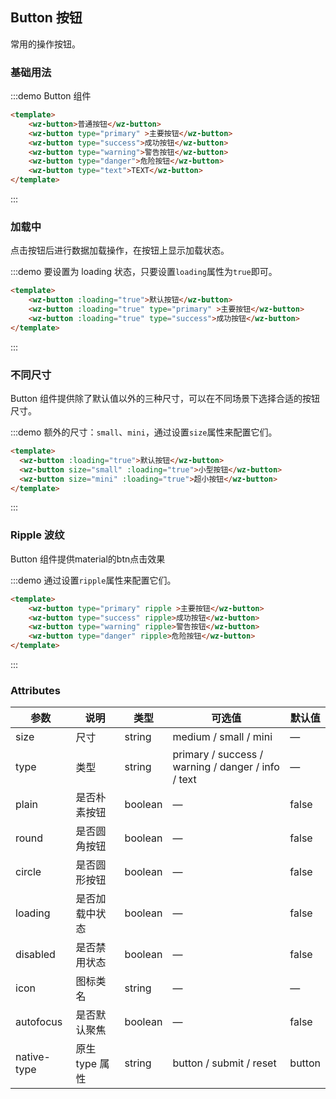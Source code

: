 
## Button 按钮
常用的操作按钮。

### 基础用法
:::demo Button 组件 

```html
<template>
    <wz-button>普通按钮</wz-button>
    <wz-button type="primary" >主要按钮</wz-button>
    <wz-button type="success">成功按钮</wz-button>
    <wz-button type="warning">警告按钮</wz-button>
    <wz-button type="danger">危险按钮</wz-button>
    <wz-button type="text">TEXT</wz-button>
</template>
``` 
:::

### 加载中

点击按钮后进行数据加载操作，在按钮上显示加载状态。

:::demo 要设置为 loading 状态，只要设置`loading`属性为`true`即可。

```html
<template>
    <wz-button :loading="true">默认按钮</wz-button>
    <wz-button :loading="true" type="primary" >主要按钮</wz-button>
    <wz-button :loading="true" type="success">成功按钮</wz-button>
</template>
```
:::


### 不同尺寸

Button 组件提供除了默认值以外的三种尺寸，可以在不同场景下选择合适的按钮尺寸。

:::demo 额外的尺寸：`small`、`mini`，通过设置`size`属性来配置它们。

```html
<template>
  <wz-button :loading="true">默认按钮</wz-button>
  <wz-button size="small" :loading="true">小型按钮</wz-button>
  <wz-button size="mini" :loading="true">超小按钮</wz-button>
</template>
```
:::

### Ripple 波纹

Button 组件提供material的btn点击效果

:::demo 通过设置`ripple`属性来配置它们。

```html
<template>
    <wz-button type="primary" ripple >主要按钮</wz-button>
    <wz-button type="success" ripple>成功按钮</wz-button>
    <wz-button type="warning" ripple>警告按钮</wz-button>
    <wz-button type="danger" ripple>危险按钮</wz-button>
</template>
```
:::

### Attributes
| 参数      | 说明    | 类型      | 可选值       | 默认值   |
|---------- |-------- |---------- |-------------  |-------- |
| size     | 尺寸   | string  |   medium / small / mini            |    —     |
| type     | 类型   | string    |   primary / success / warning / danger / info / text |     —    |
| plain     | 是否朴素按钮   | boolean    | — | false   |
| round     | 是否圆角按钮   | boolean    | — | false   |
| circle     | 是否圆形按钮   | boolean    | — | false   |
| loading     | 是否加载中状态   | boolean    | — | false   |
| disabled  | 是否禁用状态    | boolean   | —   | false   |
| icon  | 图标类名 | string   |  —  |  —  |
| autofocus  | 是否默认聚焦 | boolean   |  —  |  false  |
| native-type | 原生 type 属性 | string | button / submit / reset | button |

